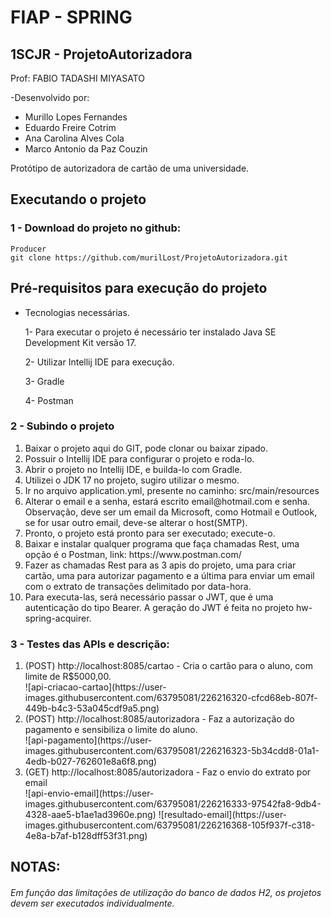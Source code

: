 # FIAP - SPRING
## 1SCJR - ProjetoAutorizadora
Prof: FABIO TADASHI MIYASATO

-Desenvolvido por:
<ul>
  <li>Murillo Lopes Fernandes</li>
  <li>Eduardo Freire Cotrim</li>
  <li>Ana Carolina Alves Cola</li>
  <li>Marco Antonio da Paz Couzin</li>
</ul>

Protótipo de autorizadora de cartão de uma universidade.

## Executando o projeto


### 1 - Download do projeto no github:

```
Producer
git clone https://github.com/murilLost/ProjetoAutorizadora.git
```

##  Pré-requisitos para execução do projeto

- Tecnologias necessárias.

  1- Para executar o projeto é necessário ter instalado Java SE Development Kit versão 17.

  2- Utilizar Intellij IDE para execução.

  3- Gradle

  4- Postman

### 2 - Subindo o projeto

<ol>
  <li>Baixar o projeto aqui do GIT, pode clonar ou baixar zipado.</li>
  <li>Possuir o Intellij IDE para configurar o projeto e roda-lo.</li>
  <li>Abrir o projeto no Intellij IDE, e builda-lo com Gradle.</li>
  <li>Utilizei o JDK 17 no projeto, sugiro utilizar o mesmo.</li>
  <li>Ir no arquivo application.yml, presente no caminho: src/main/resources</li>
  <li>Alterar o email e a senha, estará escrito email@hotmail.com e senha. Observação, deve ser um email da Microsoft, como Hotmail e Outlook, se for usar outro email, deve-se alterar o host(SMTP).</li>
  <li>Pronto, o projeto está pronto para ser executado; execute-o.</li>
  <li>Baixar e instalar qualquer programa que faça chamadas Rest, uma opção é o Postman, link: https://www.postman.com/</li>
  <li>Fazer as chamadas Rest para as 3 apis do projeto, uma para criar cartão, uma para autorizar pagamento e a última para enviar um email com o extrato de transações delimitado por data-hora.</li>
  <li>Para executa-las, será necessário passar o JWT, que é uma autenticação do tipo Bearer. A geração do JWT é feita no projeto hw-spring-acquirer.</li>
</ol>
  
### 3 - Testes das APIs e descrição:
<ol>
  <li>(POST) http://localhost:8085/cartao           - Cria o cartão para o aluno, com limite de R$5000,00.</li>
  ![api-criacao-cartao](https://user-images.githubusercontent.com/63795081/226216320-cfcd68eb-807f-449b-b4c3-53a045cdf9a5.png)

  <li>(POST) http://localhost:8085/autorizadora     - Faz a autorização do pagamento e sensibiliza o limite do aluno.</li>
  ![api-pagamento](https://user-images.githubusercontent.com/63795081/226216323-5b34cdd8-01a1-4edb-b027-762601e8a6f8.png)

  <li>(GET) http://localhost:8085/autorizadora      - Faz o envio do extrato por email</li>
  ![api-envio-email](https://user-images.githubusercontent.com/63795081/226216333-97542fa8-9db4-4328-aae5-b1ae1ad3960e.png)
  ![resultado-email](https://user-images.githubusercontent.com/63795081/226216368-105f937f-c318-4e8a-b7af-b128dff53f31.png)

</ol>


## NOTAS:
###### Em função das limitações de utilização do banco de dados H2, os projetos devem ser executados individualmente.
